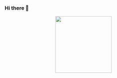 ### Hi there 👋

<div align="center">
  <a href="https://github.com/JoaoHMuller">
  <img height="180em" src="https://github-readme-stats.vercel.app/api?username=JoaoHMuller&show_icons=true&theme=dracula&include_all_commits=true&count_private=true"/>
</div>
</div>
